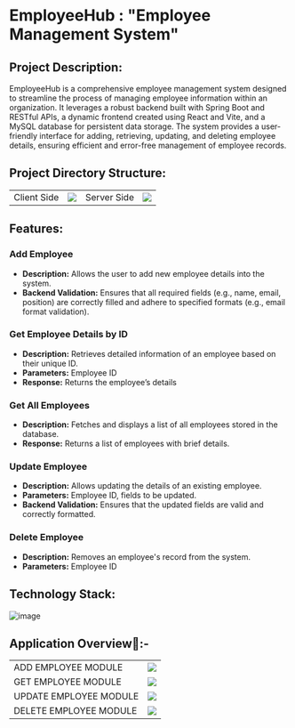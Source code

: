 # EmployeeHub : "Employee Management System"

## Project Description:

EmployeeHub is a comprehensive employee management system designed to streamline the process of managing employee information within an organization. It leverages a robust backend built with Spring Boot and RESTful APIs, a dynamic frontend created using React and Vite, and a MySQL database for persistent data storage. The system provides a user-friendly interface for adding, retrieving, updating, and deleting employee details, ensuring efficient and error-free management of employee records.


## Project Directory Structure:

<table>
    <tr>
	<td> Client Side </td>
        <td><img src="https://github.com/dhrupad17/Employee-Management-System-Using-SpringBoot-and-React/assets/91726340/dab4a0db-6c8f-4a56-9086-d804e850362d"></td>
      	<td> Server Side </td>
        <td><img src="https://github.com/dhrupad17/Employee-Management-System-Using-SpringBoot-and-React/assets/91726340/5265dca0-4ae2-4260-bab5-695f758be1ae"></td>
    </tr>
    </tr>
</table>


## Features:

### Add Employee

- **Description:** Allows the user to add new employee details into the system.
- **Backend Validation:** Ensures that all required fields (e.g., name, email, position) are correctly filled and adhere to specified formats (e.g., email format validation).

### Get Employee Details by ID

- **Description:** Retrieves detailed information of an employee based on their unique ID.
- **Parameters:** Employee ID
- **Response:** Returns the employee’s details

### Get All Employees

- **Description:** Fetches and displays a list of all employees stored in the database.
- **Response:** Returns a list of employees with brief details.

### Update Employee

- **Description:** Allows updating the details of an existing employee.
- **Parameters:** Employee ID, fields to be updated.
- **Backend Validation:** Ensures that the updated fields are valid and correctly formatted.

### Delete Employee

- **Description:** Removes an employee's record from the system.
- **Parameters:** Employee ID

## Technology Stack:

![image](https://github.com/dhrupad17/Employee-Management-System-Using-SpringBoot-and-React/assets/91726340/207b1895-2b3a-4b67-baad-977b4bf2e4fd)

## Application Overview📝:-



<table>
    <tr>
	<td> ADD EMPLOYEE MODULE </td>
        <td><img src="https://github.com/dhrupad17/Employee-Management-System-Using-SpringBoot-and-React/assets/91726340/11acd58d-fe33-4260-b937-c27ef9c21648"></td>
    </tr>
  <tr>
	<td> GET EMPLOYEE MODULE </td>
        <td><img src="https://github.com/dhrupad17/Employee-Management-System-Using-SpringBoot-and-React/assets/91726340/052f4149-df04-4081-a685-ae9e5f877a18"></td>
    </tr>
 <tr>
	<td> UPDATE EMPLOYEE MODULE </td>
        <td><img src="https://github.com/dhrupad17/Employee-Management-System-Using-SpringBoot-and-React/assets/91726340/d12a42ab-e82d-4910-9ae7-0decaf077113"></td>
    </tr>
 <tr>
	<td> DELETE EMPLOYEE MODULE </td>
        <td><img src="https://github.com/dhrupad17/Employee-Management-System-Using-SpringBoot-and-React/assets/91726340/3b80950c-973e-4e6c-909f-48ad25fa06e5"></td>
  </tr>
</table>




